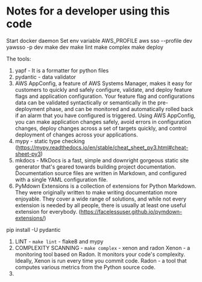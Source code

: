 # Notes for a developer using this code

Start docker daemon
Set env variable AWS_PROFILE
aws sso --profile dev
yawsso -p dev
make dev
make lint
make complex
make deploy


The tools:

1. yapf - It is a formatter for python files
2. pydantic - data validator 
3. AWS AppConfig, a feature of AWS Systems Manager, makes it easy for customers to quickly and safely configure, validate, and deploy feature flags and application configuration. Your feature flag and configurations data can be validated syntactically or semantically in the pre-deployment phase, and can be monitored and automatically rolled back if an alarm that you have configured is triggered. Using AWS AppConfig, you can make application changes safely, avoid errors in configuration changes, deploy changes across a set of targets quickly, and control deployment of changes across your applications.
4. mypy - static type checking (https://mypy.readthedocs.io/en/stable/cheat_sheet_py3.html#cheat-sheet-py3) 
5. mkdocs - MkDocs is a fast, simple and downright gorgeous static site generator that's geared towards building project documentation. Documentation source files are written in Markdown, and configured with a single YAML configuration file.
6. PyMdown Extensions is a collection of extensions for Python Markdown. They were originally written to make writing documentation more enjoyable. They cover a wide range of solutions, and while not every extension is needed by all people, there is usually at least one useful extension for everybody. (https://facelessuser.github.io/pymdown-extensions/)

pip install -U pydantic


1. LINT -  `make lint` - flake8 and mypy
2. COMPLEXITY SCANNING - `make complex` - xenon and radon
Xenon - a monitoring tool based on Radon. It monitors your code's complexity. Ideally, Xenon is run every time you commit code. Radon - a tool that computes various metrics from the Python source code.
3. 

